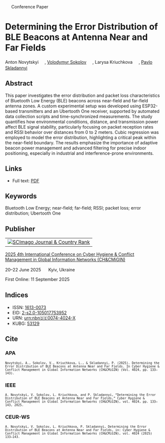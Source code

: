 <img src="/icons/unlock.svg" width="16" height="16"> Conference Paper

# Determining the Error Distribution of BLE Beacons at Antenna Near and Far Fields

Anton Novytskyi <a href="https://orcid.org/0009-0009-7766-1441" target="_blank"><img src="/icons/orcid.svg" width="16" height="16"></a>,
<a href="https://volodymyr-sokolov.github.io/">Volodymyr Sokolov</a> <a href="https://orcid.org/0000-0002-9349-7946" target="_blank"><img src="/icons/orcid.svg" width="16" height="16"></a>,
Larysa Kriuchkova <a href="https://orcid.org/0000-0002-8509-6659" target="_blank"><img src="/icons/orcid.svg" width="16" height="16"></a>,
<a href="/">Pavlo Skladannyi</a> <a href="https://orcid.org/0000-0002-7775-6039" target="_blank"><img src="/icons/orcid.svg" width="16" height="16"></a>

## Abstract

This paper investigates the error distribution and packet loss characteristics of Bluetooth Low Energy (BLE) beacons across near-field and far-field antenna zones. A custom experimental setup was developed using ESP32-based transmitters and an Ubertooth One receiver, supported by automated data collection scripts and time-synchronized measurements. The study quantifies how environmental conditions, distance, and transmission power affect BLE signal stability, particularly focusing on packet reception rates and RSSI behavior over distances from 0 to 2 meters. Cubic regression was employed to model the error distribution, highlighting a critical peak within the near-field boundary. The results emphasize the importance of adaptive beacon power management and advanced filtering for precise indoor positioning, especially in industrial and interference-prone environments.

## Links

* Full text: [PDF](https://ceur-ws.org/Vol-4024/paper11.pdf)

## Keywords

Bluetooth Low Energy; near-field; far-field; RSSI; packet loss; error distribution; Ubertooth One

## Publisher

<table>
<tr>
<td>
<a href="https://www.scimagojr.com/journalsearch.php?q=21100218356&amp;tip=sid&amp;exact=no" title="SCImago Journal &amp; Country Rank"><img border="0" src="https://www.scimagojr.com/journal_img.php?id=21100218356" alt="SCImago Journal &amp; Country Rank"  /></a>
</td>
</tr>
</table>

[2025 4th International Conference on Cyber Hygiene & Conflict Management in Global Information Networks (CH&CMiGIN)](https://ceur-ws.org/Vol-4024/)

20–22 June 2025 <img src="/icons/location-pin.svg" width="16" height="16"> Kyiv, Ukraine

First Online: 11 September 2025

## Indices

* ISSN: [1613-0073](https://portal.issn.org/resource/ISSN/1613-0073) <img src="/icons/online.svg" width="16" height="16">
* EID: [2-s2.0-105017753952](http://www.scopus.com/record/display.url?origin=inward&eid=2-s2.0-105017753952)
* URN: [urn:nbn:de:0074-4024-X](https://nbn-resolving.org/xml/urn:nbn:de:0074-4024-X)
* KUBG: [53129](http://elibrary.kubg.edu.ua/id/eprint/53129/)

## Cite

### APA

<small>`Novytskyi, A., Sokolov, V., Kriuchkova, L., & Skladannyi, P. (2025). Determining the Error Distribution of BLE Beacons at Antenna Near and Far Fields. In Cyber Hygiene & Conflict Management in Global Information Networks (CH&CMiGIN) (Vol. 4024, pp. 133–143).`</small>

### IEEE

<small>`A. Novytskyi, V. Sokolov, L. Kriuchkova, and P. Skladannyi, “Determining the Error Distribution of BLE Beacons at Antenna Near and Far Fields,” Cyber Hygiene & Conflict Management in Global Information Networks (CH&CMiGIN), vol. 4024, pp. 133–143, 2025.`</small>

### CEUR-WS

<small>`A. Novytskyi, V. Sokolov, L. Kriuchkova, P. Skladannyi, Determining the Error Distribution of BLE Beacons at Antenna Near and Far Fields, in: Cyber Hygiene & Conflict Management in Global Information Networks (CH&CMiGIN), vol. 4024 (2025) 133–143.`</small>